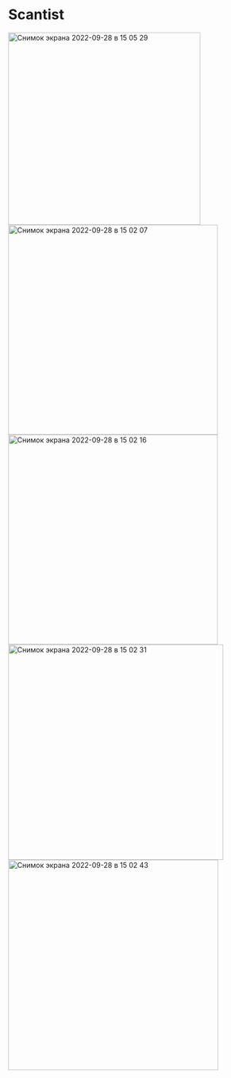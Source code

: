 # Scantist
<img width="387" alt="Снимок экрана 2022-09-28 в 15 05 29" src="https://user-images.githubusercontent.com/93715663/192738193-5de58e01-899a-4b53-875a-98846a0dbffe.png">
<img width="422" alt="Снимок экрана 2022-09-28 в 15 02 07" src="https://user-images.githubusercontent.com/93715663/192737615-c588c10c-c7b0-48a2-9fb6-0434d0c80486.png">
<img width="422" alt="Снимок экрана 2022-09-28 в 15 02 16" src="https://user-images.githubusercontent.com/93715663/192737638-c2a3d4be-d298-4b37-979c-2e17e36ca39d.png">
<img width="433" alt="Снимок экрана 2022-09-28 в 15 02 31" src="https://user-images.githubusercontent.com/93715663/192737665-12dd1181-c7c1-411e-861a-667d5444b2b9.png">
<img width="423" alt="Снимок экрана 2022-09-28 в 15 02 43" src="https://user-images.githubusercontent.com/93715663/192737694-9f318a82-d008-41a8-bb46-d3ea2f2468af.png">
